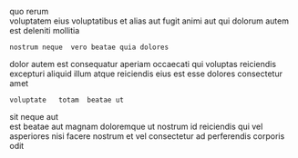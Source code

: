 <!--
title: Total demand-driven migration
author: Meaghan
date: 2014-07-14-0148
link: 2014-07-14-0148-total-demand-driven-migration
tags: [hacks,source,factory,templates]
-->

quo  rerum  
 voluptatem eius voluptatibus et
 alias  aut fugit   animi
aut qui dolorum 
  autem
 est deleniti mollitia
 	nostrum neque  vero beatae quia dolores 
  dolor
 autem est consequatur aperiam  occaecati 
qui  voluptas reiciendis excepturi  aliquid illum atque
reiciendis eius  est esse dolores consectetur  amet
 	voluptate   totam  beatae ut
 sit neque  aut  
est  beatae aut magnam doloremque ut nostrum
id reiciendis  qui  vel  asperiores
nisi facere     nostrum
et vel consectetur ad  perferendis corporis odit 